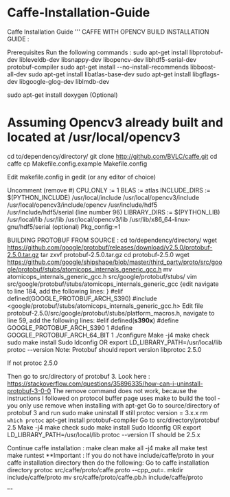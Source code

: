 # Caffe-Installation-Guide
Caffe Installation Guide
'''
CAFFE WITH OPENCV BUILD INSTALLATION GUIDE :


Prerequisites
Run the following commands :
sudo apt-get install libprotobuf-dev libleveldb-dev libsnappy-dev libopencv-dev libhdf5-serial-dev protobuf-compiler
sudo apt-get install --no-install-recommends libboost-all-dev
sudo apt-get install libatlas-base-dev
sudo apt-get install libgflags-dev libgoogle-glog-dev liblmdb-dev

sudo apt-get install doxygen (Optional)


# Assuming Opencv3 already built and located at /usr/local/opencv3 

cd  to/dependency/directory/
git clone http://github.com/BVLC/caffe.git
cd caffe
cp Makefile.config.example Makefile.config

Edit makefile.config in gedit (or any editor of choice)

Uncomment (remove #)
CPU_ONLY := 1
BLAS := atlas
INCLUDE_DIRS := $(PYTHON_INCLUDE) /usr/local/include /usr/local/opencv3/include /usr/local/opencv3/include/opencv /usr/include/hdf5 /usr/include/hdf5/serial  (line number 96)
LIBRARY_DIRS := $(PYTHON_LIB) /usr/local/lib /usr/lib /usr/local/opencv3/lib /usr/lib/x86_64-linux-gnu/hdf5/serial
(optional) Pkg_config:=1

BUILDING PROTOBUF FROM SOURCE :
cd to/dependency/directory/
wget https://github.com/google/protobuf/releases/download/v2.5.0/protobuf-2.5.0.tar.gz
tar zxvf protobuf-2.5.0.tar.gz
cd protobuf-2.5.0
wget https://github.com/google/shipshape/blob/master/third_party/proto/src/google/protobuf/stubs/atomicops_internals_generic_gcc.h 
mv atomicops_internals_generic_gcc.h src/google/protobuf/stubs/ 
vim src/google/protobuf/stubs/atomicops_internals_generic_gcc {edit navigate to line 184, add the following lines: }
#elif defined(GOOGLE_PROTOBUF_ARCH_S390)
#include <google/protobuf/stubs/atomicops_internals_generic_gcc.h>
Edit file protobuf-2.5.0/src/google/protobuf/stubs/platform_macros.h, navigate to line 59, add the following lines:
#elif defined(__s390x__)
#define GOOGLE_PROTOBUF_ARCH_S390 1
#define GOOGLE_PROTOBUF_ARCH_64_BIT 1
./configure
Make -j4
make check
sudo make install
Sudo ldconfig OR export LD_LIBRARY_PATH=/usr/local/lib
protoc --version
Note: Protobuf should report version libprotoc 2.5.0

If not protoc 2.5.0

Then go to src/directory of protobuf 3.
Look here : https://stackoverflow.com/questions/35896335/how-can-i-uninstall-protobuf-3-0-0
The remove command does not work, because the instructions I followed on protocol buffer page uses make to build the tool - you only use remove when installing with apt-get
Go to source/directory of protobuf 3 and run sudo make uninstall
If still protoc version = 3.x.x
rm `which protoc`
apt-get install protobuf-compiler
Go to src/directory/protobuf 2.5
Make -j4
make check
sudo make install
Sudo ldconfig OR export LD_LIBRARY_PATH=/usr/local/lib
protoc --version
IT should be 2.5.x

Continue caffe installation :
make clean
make all -j4
make all
make test
make runtest
**Important : If you do not have include/caffe/proto in your caffe installation directory then do the following: Go to caffe installation directory
protoc src/caffe/proto/caffe.proto --cpp_out=.
mkdir include/caffe/proto
mv src/caffe/proto/caffe.pb.h include/caffe/proto

'''

